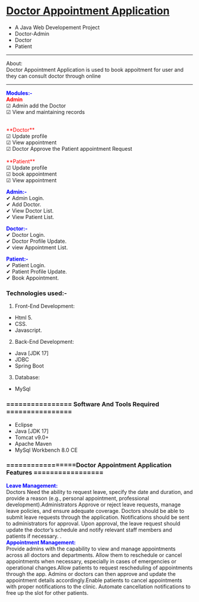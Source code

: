 # <a href="" target="_blank">Doctor Appointment Application</a>
- A Java Web Developement Project
- Doctor-Admin
- Doctor
- Patient

<hr>
<bold>About:</bold><br>
Doctor Appointment Application is used to book appoitment for user and they can consult doctor through online
<hr>

<span style="color:blue">**Modules:-**</span><br>
<span style="color:red">**Admin**</span><br>
<span>&#9745;</span> Admin add the Doctor<br>
<span>&#9745;</span> View and maintaining records<br>

<br>
<span style="color:red">**Doctor**</span><br>
<span>&#9745;</span> Update profile<br>
<span>&#9745;</span> View appointment<br>
<span>&#9745;</span> Doctor Approve the Patient appointment Request <br>

<br>
<span style="color:red">**Patient**</span><br>
<span>&#9745;</span> Update profile<br>
<span>&#9745;</span> book appointment<br>
<span>&#9745;</span> View appointment<br>


<span style="color:blue">**Admin:-**</span><br>
<span>&#10004;</span> Admin Login.<br>
<span>&#10004;</span> Add Doctor.<br>
<span>&#10004;</span> View Doctor List.<br>
<span>&#10004;</span> View Patient List.<br>


<span style="color:blue">**Doctor:-**</span><br>
<span>&#10004;</span> Doctor Login.<br>
<span>&#10004;</span> Doctor Profile Update.<br>
<span>&#10004;</span> view Appointment List.<br>


<span style="color:blue">**Patient:-**</span><br>
<span>&#10004;</span> Patient Login.<br>
<span>&#10004;</span> Patient Profile Update.<br>
<span>&#10004;</span> Book Appointment.<br>



### Technologies used:-
1. Front-End Development:
- Html 5.
- CSS.
- Javascript.

2. Back-End Development:
- Java [JDK 17]
- JDBC
- Spring Boot

3. Database:
- MySql

### ================ Software And Tools Required ================
- Eclipse
- Java [JDK 17]
- Tomcat v9.0+
- Apache Maven
- MySql Workbench 8.0 CE


### =================Doctor Appointment Application Features =================

<span style="color:blue">**Leave Management:**</span><br>
    Doctors Need the ability to request leave, specify the date and duration, and provide a reason (e.g., personal
appointment, professional development).Administrators Approve or reject leave requests, manage leave policies, and
ensure adequate coverage. Doctors should be able to submit leave requests through the application.
Notifications should be sent to administrators for approval.
Upon approval, the leave request should update the doctor’s schedule and notify relevant staff members and patients if
necessary.
.<br>
<span style="color:blue">**Appointment Management:**</span><br>
Provide admins with the capability to view and manage appointments across all doctors and departments.
Allow them to reschedule or cancel appointments when necessary, especially in cases of emergencies or operational changes.Allow patients to request rescheduling of appointments through the app. Admins or doctors can then approve and update the appointment details accordingly.Enable patients to cancel appointments with proper notifications to the clinic. Automate cancellation notifications to free up the slot for other patients.
<br>
